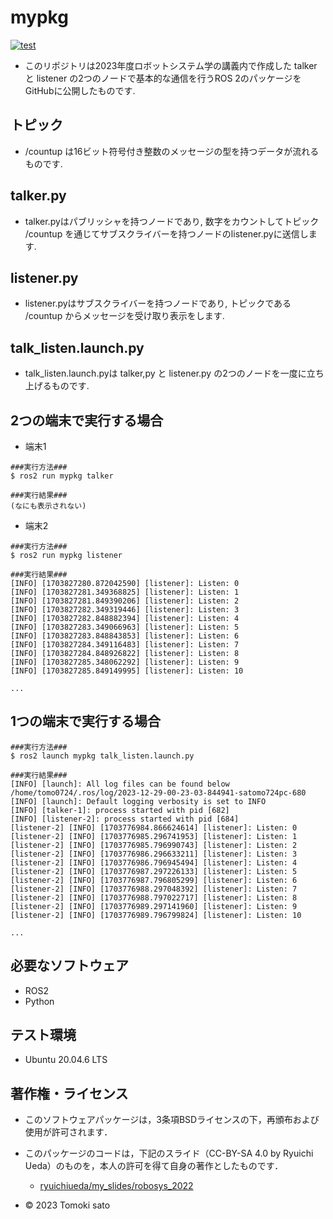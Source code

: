 # mypkg

[![test](https://github.com/tomoki057/mypkg/actions/workflows/test.yml/badge.svg)](https://github.com/tomoki057/mypkg/actions/workflows/test.yml)

* このリポジトリは2023年度ロボットシステム学の講義内で作成した talker と listener の2つのノードで基本的な通信を行うROS 2のパッケージをGitHubに公開したものです.

## トピック
* /countup は16ビット符号付き整数のメッセージの型を持つデータが流れるものです.

## talker.py
* talker.pyはパブリッシャを持つノードであり, 数字をカウントしてトピック /countup を通じてサブスクライバーを持つノードのlistener.pyに送信します.

## listener.py
* listener.pyはサブスクライバーを持つノードであり, トピックである /countup からメッセージを受け取り表示をします.

## talk_listen.launch.py
* talk_listen.launch.pyは talker,py と listener.py の2つのノードを一度に立ち上げるものです.

## 2つの端末で実行する場合

* 端末1
```
###実行方法###
$ ros2 run mypkg talker

###実行結果###
(なにも表示されない)
```
* 端末2
```
###実行方法###
$ ros2 run mypkg listener

###実行結果###
[INFO] [1703827280.872042590] [listener]: Listen: 0
[INFO] [1703827281.349368825] [listener]: Listen: 1
[INFO] [1703827281.849390206] [listener]: Listen: 2
[INFO] [1703827282.349319446] [listener]: Listen: 3
[INFO] [1703827282.848882394] [listener]: Listen: 4
[INFO] [1703827283.349066963] [listener]: Listen: 5
[INFO] [1703827283.848843853] [listener]: Listen: 6
[INFO] [1703827284.349116483] [listener]: Listen: 7
[INFO] [1703827284.848926822] [listener]: Listen: 8
[INFO] [1703827285.348062292] [listener]: Listen: 9
[INFO] [1703827285.849149995] [listener]: Listen: 10

...
```
## 1つの端末で実行する場合

```
###実行方法###
$ ros2 launch mypkg talk_listen.launch.py

###実行結果###
[INFO] [launch]: All log files can be found below /home/tomo0724/.ros/log/2023-12-29-00-23-03-844941-satomo724pc-680
[INFO] [launch]: Default logging verbosity is set to INFO
[INFO] [talker-1]: process started with pid [682]
[INFO] [listener-2]: process started with pid [684]
[listener-2] [INFO] [1703776984.866624614] [listener]: Listen: 0
[listener-2] [INFO] [1703776985.296741953] [listener]: Listen: 1
[listener-2] [INFO] [1703776985.796990743] [listener]: Listen: 2
[listener-2] [INFO] [1703776986.296633211] [listener]: Listen: 3
[listener-2] [INFO] [1703776986.796945494] [listener]: Listen: 4
[listener-2] [INFO] [1703776987.297226133] [listener]: Listen: 5
[listener-2] [INFO] [1703776987.796805299] [listener]: Listen: 6
[listener-2] [INFO] [1703776988.297048392] [listener]: Listen: 7
[listener-2] [INFO] [1703776988.797022717] [listener]: Listen: 8
[listener-2] [INFO] [1703776989.297141960] [listener]: Listen: 9
[listener-2] [INFO] [1703776989.796799824] [listener]: Listen: 10

...
```

## 必要なソフトウェア
* ROS2
* Python

## テスト環境
* Ubuntu 20.04.6 LTS

## 著作権・ライセンス 
* このソフトウェアパッケージは，3条項BSDライセンスの下，再頒布および使用が許可されます．

* このパッケージのコードは，下記のスライド（CC-BY-SA 4.0 by Ryuichi Ueda）のものを，本人の許可を得て自身の著作としたものです．
    * [ryuichiueda/my_slides/robosys_2022](https://github.com/ryuichiueda/my_slides/tree/master/robosys_2022)

* © 2023 Tomoki sato
